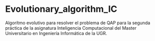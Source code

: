 # Evolutionary_algorithm_IC
Algorítmo evolutivo para resolver el problema de QAP para la segunda práctica de la asignatura Inteligencia Computacional del Master Universitario en Ingeniería Informática de la UGR.
